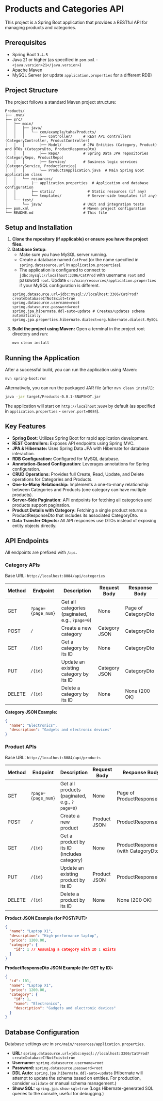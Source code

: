 # Products and Categories API

This project is a Spring Boot application that provides a RESTful API for managing products and categories.

## Prerequisites

*   Spring Boot `3.4.5`
*   Java 21 or higher (as specified in `pom.xml` - `<java.version>21</java.version>`)
*   Apache Maven
*   MySQL Server (or update `application.properties` for a different RDB)

## Project Structure

The project follows a standard Maven project structure:

```
Products/
├── .mvn/
├── src/
│   ├── main/
│   │   ├── java/
│   │   │   └── com/example/taha/Products/
│   │   │       ├── Controller/     # REST API controllers (CategoryController, ProductController)
│   │   │       ├── Model/          # JPA Entities (Category, Product) and DTOs (CategoryDto, ProductResponseDto)
│   │   │       ├── Repo/           # Spring Data JPA repositories (CategoryRepo, ProductRepo)
│   │   │       ├── Service/        # Business logic services (CategoryService, ProductService)
│   │   │       └── ProductsApplication.java  # Main Spring Boot application class
│   │   └── resources/
│   │       ├── application.properties  # Application and database configuration
│   │       ├── static/               # Static resources (if any)
│   │       └── templates/            # Server-side templates (if any)
│   └── test/
│       └── java/                   # Unit and integration tests
├── pom.xml                         # Maven project configuration
└── README.md                       # This file
```

## Setup and Installation

1.  **Clone the repository (if applicable) or ensure you have the project files.**
2.  **Database Setup:**
    *   Make sure you have MySQL server running.
    *   Create a database named `CatProd` (or the name specified in `spring.datasource.url` in `application.properties`).
    *   The application is configured to connect to `jdbc:mysql://localhost:3306/CatProd` with username `root` and password `root`. Update `src/main/resources/application.properties` if your MySQL configuration is different.
    ```properties
    spring.datasource.url=jdbc:mysql://localhost:3306/CatProd?createDatabaseIfNotExist=true
    spring.datasource.username=root
    spring.datasource.password=root
    spring.jpa.hibernate.ddl-auto=update # Creates/updates schema automatically
    spring.jpa.properties.hibernate.dialect=org.hibernate.dialect.MySQL8Dialect
    ```
3.  **Build the project using Maven:**
    Open a terminal in the project root directory and run:
    ```bash
    mvn clean install
    ```

## Running the Application

After a successful build, you can run the application using Maven:

```bash
mvn spring-boot:run
```

Alternatively, you can run the packaged JAR file (after `mvn clean install`):

```bash
java -jar target/Products-0.0.1-SNAPSHOT.jar
```

The application will start on `http://localhost:8084` by default (as specified in `application.properties` - `server.port=8084`).

## Key Features

*   **Spring Boot:** Utilizes Spring Boot for rapid application development.
*   **REST Controllers:** Exposes API endpoints using Spring MVC.
*   **JPA & Hibernate:** Uses Spring Data JPA with Hibernate for database interaction.
*   **RDB Configuration:** Configured for MySQL database.
*   **Annotation-Based Configuration:** Leverages annotations for Spring configuration.
*   **CRUD Operations:** Provides full Create, Read, Update, and Delete operations for Categories and Products.
*   **One-to-Many Relationship:** Implements a one-to-many relationship between Categories and Products (one category can have multiple products).
*   **Server-Side Pagination:** API endpoints for fetching all categories and products support pagination.
*   **Product Details with Category:** Fetching a single product returns a ProductResponseDto that includes its associated CategoryDto.
*   **Data Transfer Objects:** All API responses use DTOs instead of exposing entity objects directly.

## API Endpoints

All endpoints are prefixed with `/api`.

### Category APIs

Base URL: `http://localhost:8084/api/categories`

| Method | Endpoint          | Description                                   | Request Body | Response Body      |
|--------|-------------------|-----------------------------------------------|--------------|--------------------|  
| GET    | `?page={page_num}`| Get all categories (paginated, e.g., `?page=0`) | None         | Page of CategoryDto |
| POST   | `/`               | Create a new category                         | Category JSON| CategoryDto        |
| GET    | `/{id}`           | Get a category by its ID                      | None         | CategoryDto        |
| PUT    | `/{id}`           | Update an existing category by its ID         | Category JSON| CategoryDto        |
| DELETE | `/{id}`           | Delete a category by its ID                   | None         | None (200 OK)      |

**Category JSON Example:**
```json
{
  "name": "Electronics",
  "description": "Gadgets and electronic devices"
}
```

### Product APIs

Base URL: `http://localhost:8084/api/products`

| Method | Endpoint          | Description                                  | Request Body | Response Body                     |
|--------|-------------------|----------------------------------------------|--------------|-----------------------------------|
| GET    | `?page={page_num}`| Get all products (paginated, e.g., `?page=0`)  | None         | Page of ProductResponseDto        |
| POST   | `/`               | Create a new product                         | Product JSON | ProductResponseDto                |
| GET    | `/{id}`           | Get a product by its ID (includes category)  | None         | ProductResponseDto (with CategoryDto)|
| PUT    | `/{id}`           | Update an existing product by its ID         | Product JSON | ProductResponseDto                |
| DELETE | `/{id}`           | Delete a product by its ID                   | None         | None (200 OK)                     |

**Product JSON Example (for POST/PUT):**
```json
{
  "name": "Laptop X1",
  "description": "High-performance laptop",
  "price": 1200.00,
  "category": {
    "id": 1 // Assuming a category with ID 1 exists
  }
}
```

**ProductResponseDto JSON Example (for GET by ID):**
```json
{
  "id": 101,
  "name": "Laptop X1",
  "price": 1200.00,
  "category": {
    "id": 1,
    "name": "Electronics",
    "description": "Gadgets and electronic devices"
  }
}
```

## Database Configuration

Database settings are in `src/main/resources/application.properties`.

*   **URL:** `spring.datasource.url=jdbc:mysql://localhost:3306/CatProd?createDatabaseIfNotExist=true`
*   **Username:** `spring.datasource.username=root`
*   **Password:** `spring.datasource.password=root`
*   **DDL Auto:** `spring.jpa.hibernate.ddl-auto=update` (Hibernate will attempt to update the schema based on entities. For production, consider `validate` or manual schema management.)
*   **Show SQL:** `spring.jpa.show-sql=true` (Logs Hibernate-generated SQL queries to the console, useful for debugging.)